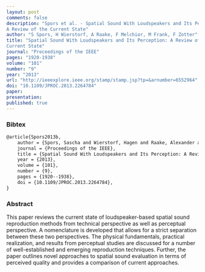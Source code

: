 ```yaml
---
layout: post
comments: false
description: "Spors et al. - Spatial Sound With Loudspeakers and Its Perception:
A Review of the Current State"
author: "S Spors, H Wierstorf, A Raake, F Melchior, M Frank, F Zotter"
title: "Spatial Sound With Loudspeakers and Its Perception: A Review of the
Current State"
journal: "Proceedings of the IEEE"
pages: "1920-1938"
volume: "101"
number: "9"
year: "2013"
url: "http://ieeexplore.ieee.org/stamp/stamp.jsp?tp=&arnumber=6552964"
doi: "10.1109/JPROC.2013.2264784"
paper: 
presentation: 
published: true
---
```


### Bibtex

```latex
@article{Spors2013b,
    author = {Spors, Sascha and Wierstorf, Hagen and Raake, Alexander and Melchior, Frank and Frank, Matthias and Zotter, Franz},
    journal = {Proceedings of the IEEE},
    title = {Spatial Sound With Loudspeakers and Its Perception: A Review of the Current State},
    year = {2013},
    volume = {101},
    number = {9},
    pages = {1920--1938},
    doi = {10.1109/JPROC.2013.2264784},
}
```

### Abstract

This paper reviews the current state of loudspeaker-based spatial sound
reproduction methods from technical perspective as well as perceptual
perspective. A nomenclature is developed that allows for a strict separation
between these two perspectives. The physical fundamentals, practical
realization, and results from perceptual studies are discussed for a number of
well-established and emerging reproduction techniques. Further, the paper
outlines novel approaches to spatial sound evaluation in terms of perceived
quality and provides a comparison of current approaches.
